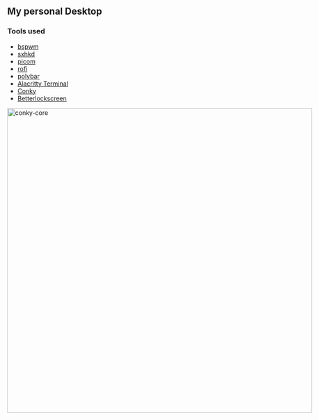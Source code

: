## My personal Desktop

### Tools used

* [bspwm](https://github.com/baskerville/bspwm)
* [sxhkd](https://github.com/baskerville/sxhkd)
* [picom](https://github.com/yshui/picom)
* [rofi](https://github.com/davatorium/rofi)
* [polybar](https://github.com/polybar/polybar)
* [Alacritty Terminal](https://github.com/alacritty/alacritty)
* [Conky](https://github.com/brndnmtthws/conky)
* [Betterlockscreen](https://github.com/betterlockscreen/betterlockscreen)



<div style="float:left">
<img alt=conky-core height=700px src=https://github.com/madhur/dotfiles/blob/6adb3e8ec0461d97e53f511651f06818bf1373a6/screenshot.png />
</div>
<div style="float:clear"></div>
<p/><p/><p/>
